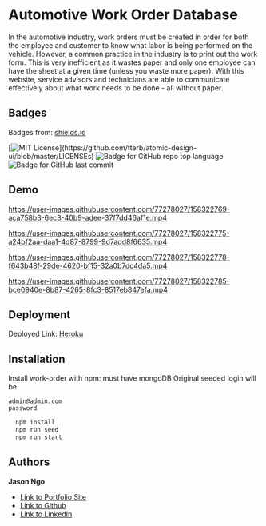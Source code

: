 
# Automotive Work Order Database

In the automotive industry, work orders must be created in order for both the employee
and customer to know what labor is being performed on the vehicle. However, a common practice
in the industry is to print out the work form. This is very inefficient as it wastes paper and
only one employee can have the sheet at a given time (unless you waste more paper). With this website,
service advisors and technicians are able to communicate effectively about what work needs to be
done - all without paper.


## Badges

Badges from: [shields.io](https://shields.io/)

[![MIT License](https://img.shields.io/apm/l/atomic-design-ui.svg?)](https://github.com/tterb/atomic-design-ui/blob/master/LICENSEs) ![Badge for GitHub repo top language](https://img.shields.io/github/languages/top/jsncorn/work-order?style=flat&logo=appveyor) ![Badge for GitHub last commit](https://img.shields.io/github/last-commit/jsncorn/work-order?style=flat&logo=appveyor)

## Demo

https://user-images.githubusercontent.com/77278027/158322769-aca758b3-6ec3-40b9-adee-37f7dd46af1e.mp4

https://user-images.githubusercontent.com/77278027/158322775-a24bf2aa-daa1-4d87-8799-9d7add8f6635.mp4

https://user-images.githubusercontent.com/77278027/158322778-f643b48f-29de-4620-bf15-32a0b7dc4da5.mp4

https://user-images.githubusercontent.com/77278027/158322785-bce0940e-8b87-4265-8fc3-8517eb847efa.mp4


## Deployment

Deployed Link: [Heroku](https://github.com/jsncorn/work-order/deployments/activity_log?environment=pacific-gorge-03864)

## Installation

Install work-order with npm: must have mongoDB
Original seeded login will be 
```
admin@admin.com
password
```

```bash
  npm install 
  npm run seed
  npm run start
```
    
## Authors

**Jason Ngo** 

- [Link to Portfolio Site](https://jsncorn.github.io/react-portfolio/)
- [Link to Github](https://github.com/jsncorn)
- [Link to LinkedIn](https://www.linkedin.com/in/jason-ngo-050b481b3/)
